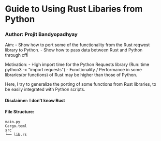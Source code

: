 # Guide to Using Rust Libaries from Python
### Author: Projit Bandyopadhyay

Aim:
    - Show how to port some of the functionality from the Rust reqwest library to Python.
    - Show how to pass data between Rust and Python through cffi

Motivation: 
    - High import time for the Python Requests library (Run: time python3 -c "import requests")
    - Functionality / Performance in some libraries(or functions) of Rust may be higher than those of Python. 

Here, I try to generalize the porting of some functions from Rust libraries, to be easily integrated with Python scripts. 

#### Disclaimer: I don't know Rust

#### File Structure:
```
main.py 
Cargo.toml 
src
└── lib.rs
```



 
